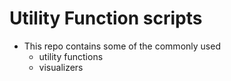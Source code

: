 # Utility Function scripts

* This repo contains some of the commonly used
    - utility functions
    - visualizers
